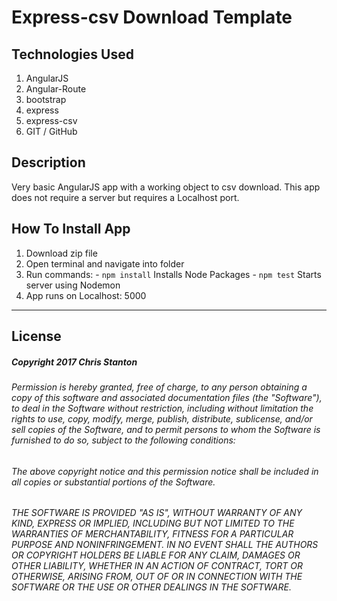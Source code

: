 # Express-csv Download Template

## Technologies Used
  1. AngularJS
  2. Angular-Route
  3. bootstrap
  4. express
  5. express-csv
  6. GIT / GitHub

## Description
  Very basic AngularJS app with a working object to csv download. This app does not require a server but requires a Localhost port.

## How To Install App
  1. Download zip file
  2. Open terminal and navigate into folder
  3. Run commands:
    - ``` npm install ``` Installs Node Packages
    - ``` npm test ``` Starts server using Nodemon
  5. App runs on Localhost: 5000

  ---

  ## License
  ##### Copyright 2017 Chris Stanton

  ###### Permission is hereby granted, free of charge, to any person obtaining a copy of this software and associated documentation files (the "Software"), to deal in the Software without restriction, including without limitation the rights to use, copy, modify, merge, publish, distribute, sublicense, and/or sell copies of the Software, and to permit persons to whom the Software is furnished to do so, subject to the following conditions:

  ###### The above copyright notice and this permission notice shall be included in all copies or substantial portions of the Software.

  ###### THE SOFTWARE IS PROVIDED "AS IS", WITHOUT WARRANTY OF ANY KIND, EXPRESS OR IMPLIED, INCLUDING BUT NOT LIMITED TO THE WARRANTIES OF MERCHANTABILITY, FITNESS FOR A PARTICULAR PURPOSE AND NONINFRINGEMENT. IN NO EVENT SHALL THE AUTHORS OR COPYRIGHT HOLDERS BE LIABLE FOR ANY CLAIM, DAMAGES OR OTHER LIABILITY, WHETHER IN AN ACTION OF CONTRACT, TORT OR OTHERWISE, ARISING FROM, OUT OF OR IN CONNECTION WITH THE SOFTWARE OR THE USE OR OTHER DEALINGS IN THE SOFTWARE.
